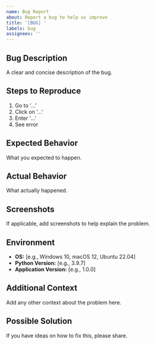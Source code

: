 ```yaml
---
name: Bug Report
about: Report a bug to help us improve
title: '[BUG] '
labels: bug
assignees: ''
---
```


## Bug Description
A clear and concise description of the bug.

## Steps to Reproduce
1. Go to '...'
2. Click on '...'
3. Enter '...'
4. See error

## Expected Behavior
What you expected to happen.

## Actual Behavior
What actually happened.

## Screenshots
If applicable, add screenshots to help explain the problem.

## Environment
- **OS:** [e.g., Windows 10, macOS 12, Ubuntu 22.04]
- **Python Version:** [e.g., 3.9.7]
- **Application Version:** [e.g., 1.0.0]

## Additional Context
Add any other context about the problem here.

## Possible Solution
If you have ideas on how to fix this, please share.
